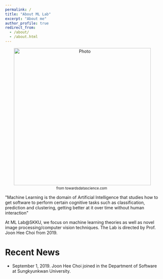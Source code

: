 ```yaml
---
permalink: /
title: "About ML Lab"
excerpt: "About me"
author_profile: true
redirect_from: 
  - /about/
  - /about.html
---
```


<p align="center">
  <img src="https://miro.medium.com/max/848/1*M9le42saJxWlOYyYvhKtPA.jpeg" alt="Photo" style="width: 450px;"/> <br>
  <small>from towardsdatascience.com</small>
</p>

"Machine Learning is the domain of Artificial Intelligence that studies how to get software to perform certain cognitive tasks such as classification, prediction and clustering, getting better at it over time without human interaction"

At ML Lab@SKKU, we focus on machine learning theories as well as novel image processing/computer vision techniques. The Lab is directed by Prof. Joon Hee Choi from 2019.


# Recent News
* September 1, 2019. Joon Hee Choi joined in the Department of Software at Sungkyunkwan University.

